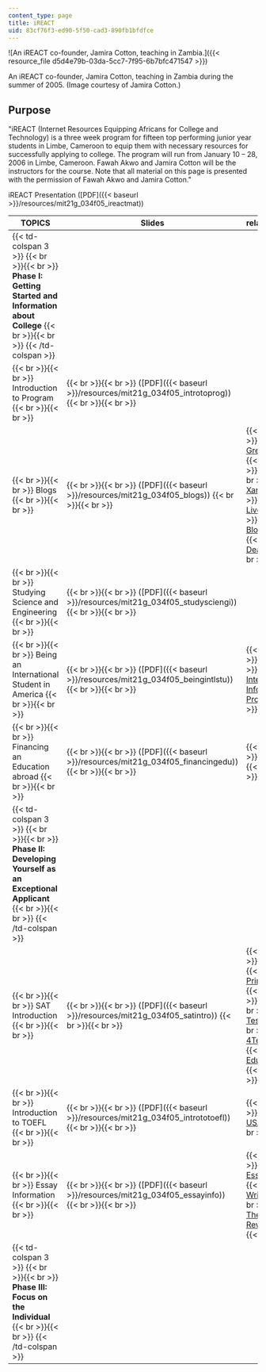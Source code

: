 ```yaml
---
content_type: page
title: iREACT
uid: 83cf76f3-ed90-5f50-cad3-890fb1bfdfce
---
```


![An iREACT co-founder, Jamira Cotton, teaching in Zambia.]({{< resource_file d5d4e79b-03da-5cc7-7f95-6b7bfc471547 >}})

An iREACT co-founder, Jamira Cotton, teaching in Zambia during the summer of 2005. (Image courtesy of Jamira Cotton.)

Purpose
-------

"iREACT (Internet Resources Equipping Africans for College and Technology) is a three week program for fifteen top performing junior year students in Limbe, Cameroon to equip them with necessary resources for successfully applying to college. The program will run from January 10 – 28, 2006 in Limbe, Cameroon. Fawah Akwo and Jamira Cotton will be the instructors for the course. Note that all material on this page is presented with the permission of Fawah Akwo and Jamira Cotton."

iREACT Presentation ([PDF]({{< baseurl >}}/resources/mit21g_034f05_ireactmat))

| TOPICS | Slides | related resources |
| --- | --- | --- |
| {{< td-colspan 3 >}} {{< br >}}{{< br >}} **Phase I: Getting Started and Information about College** {{< br >}}{{< br >}} {{< /td-colspan >}} |||
|  {{< br >}}{{< br >}} Introduction to Program {{< br >}}{{< br >}}  |  {{< br >}}{{< br >}} ([PDF]({{< baseurl >}}/resources/mit21g_034f05_introtoprog)) {{< br >}}{{< br >}}  | &nbsp; |
|  {{< br >}}{{< br >}} Blogs {{< br >}}{{< br >}}  |  {{< br >}}{{< br >}} ([PDF]({{< baseurl >}}/resources/mit21g_034f05_blogs)) {{< br >}}{{< br >}}  |  {{< br >}}{{< br >}} [GreatestJournal](https://encyclopediadramatica.se/GreatestJournal) {{< br >}}{{< br >}} [Pitas.com](http://pitas.com/) {{< br >}}{{< br >}} [Xanga.com](http://xanga.com/) {{< br >}}{{< br >}} [LiveJournal](http://livejournal.com/) {{< br >}}{{< br >}} [Blogger](http://blogger.com/) {{< br >}}{{< br >}} [DeadJournal](http://deadjournal.com/) {{< br >}}{{< br >}}  |
|  {{< br >}}{{< br >}} Studying Science and Engineering {{< br >}}{{< br >}}  |  {{< br >}}{{< br >}} ([PDF]({{< baseurl >}}/resources/mit21g_034f05_studysciengi)) {{< br >}}{{< br >}}  | &nbsp; |
|  {{< br >}}{{< br >}} Being an International Student in America {{< br >}}{{< br >}}  |  {{< br >}}{{< br >}} ([PDF]({{< baseurl >}}/resources/mit21g_034f05_beingintlstu)) {{< br >}}{{< br >}}  |  {{< br >}}{{< br >}} [Yaunde](https://cm.usembassy.gov/embassy/yaounde/) {{< br >}}{{< br >}} [International Information Programs](http://www.state.gov/r/iip/) {{< br >}}{{< br >}}  |
|  {{< br >}}{{< br >}} Financing an Education abroad {{< br >}}{{< br >}}  |  {{< br >}}{{< br >}} ([PDF]({{< baseurl >}}/resources/mit21g_034f05_financingedu)) {{< br >}}{{< br >}}  |  {{< br >}}{{< br >}} [College Board](https://www.collegeboard.org/) {{< br >}}{{< br >}}  |
| {{< td-colspan 3 >}} {{< br >}}{{< br >}} **Phase II: Developing Yourself as an Exceptional Applicant** {{< br >}}{{< br >}} {{< /td-colspan >}} |||
|  {{< br >}}{{< br >}} SAT Introduction {{< br >}}{{< br >}}  |  {{< br >}}{{< br >}} ([PDF]({{< baseurl >}}/resources/mit21g_034f05_satintro)) {{< br >}}{{< br >}}  |  {{< br >}}{{< br >}} [SAT](http://www.collegeboard.com/student/testing/sat/about.html) {{< br >}}{{< br >}} [The Princeton Review](http://www.review.com/) {{< br >}}{{< br >}} [Peterson](https://www.petersons.com/) {{< br >}}{{< br >}} [Test Preview](http://www.testprepreview.com/) {{< br >}}{{< br >}} [4Test](http://www.4tests.com/exams/examdetail.asp?eid=6) {{< br >}}{{< br >}} [Education Planner](http://www.educationplanner.org/) {{< br >}}{{< br >}}  |
|  {{< br >}}{{< br >}} Introduction to TOEFL {{< br >}}{{< br >}}  |  {{< br >}}{{< br >}} ([PDF]({{< baseurl >}}/resources/mit21g_034f05_intrototoefl)) {{< br >}}{{< br >}}  |  {{< br >}}{{< br >}} [education USA](http://educationusa.state.gov/) {{< br >}}{{< br >}}  |
|  {{< br >}}{{< br >}} Essay Information {{< br >}}{{< br >}}  |  {{< br >}}{{< br >}} ([PDF]({{< baseurl >}}/resources/mit21g_034f05_essayinfo)) {{< br >}}{{< br >}}  |  {{< br >}}{{< br >}} [Sample Essays](http://www.internationalstudent.com/essay_writing/college_essay.shtml) {{< br >}}{{< br >}} [Essay Writing Tips](http://www.internationalstudent.com/essay_writing/essay_tips.shtml) {{< br >}}{{< br >}} [The Princeton Review](http://www.princetonreview.com/home.asp) {{< br >}}{{< br >}}  |
| {{< td-colspan 3 >}} {{< br >}}{{< br >}} **Phase III: Focus on the Individual** {{< br >}}{{< br >}} {{< /td-colspan >}} ||